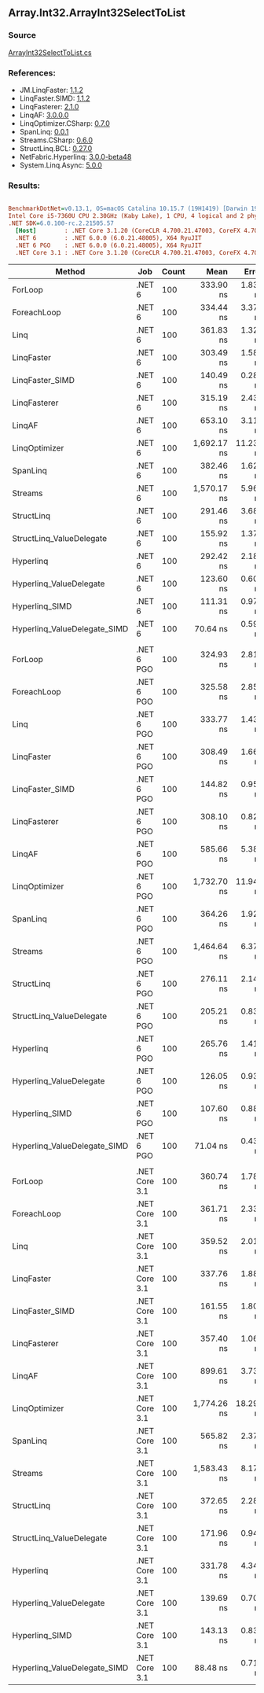 ﻿## Array.Int32.ArrayInt32SelectToList

### Source
[ArrayInt32SelectToList.cs](../LinqBenchmarks/Array/Int32/ArrayInt32SelectToList.cs)

### References:
- JM.LinqFaster: [1.1.2](https://www.nuget.org/packages/JM.LinqFaster/1.1.2)
- LinqFaster.SIMD: [1.1.2](https://www.nuget.org/packages/LinqFaster.SIMD/1.0.3)
- LinqFasterer: [2.1.0](https://www.nuget.org/packages/LinqFasterer/2.1.0)
- LinqAF: [3.0.0.0](https://www.nuget.org/packages/LinqAF/3.0.0.0)
- LinqOptimizer.CSharp: [0.7.0](https://www.nuget.org/packages/LinqOptimizer.CSharp/0.7.0)
- SpanLinq: [0.0.1](https://www.nuget.org/packages/SpanLinq/0.0.1)
- Streams.CSharp: [0.6.0](https://www.nuget.org/packages/Streams.CSharp/0.6.0)
- StructLinq.BCL: [0.27.0](https://www.nuget.org/packages/StructLinq/0.27.0)
- NetFabric.Hyperlinq: [3.0.0-beta48](https://www.nuget.org/packages/NetFabric.Hyperlinq/3.0.0-beta48)
- System.Linq.Async: [5.0.0](https://www.nuget.org/packages/System.Linq.Async/5.0.0)

### Results:
``` ini

BenchmarkDotNet=v0.13.1, OS=macOS Catalina 10.15.7 (19H1419) [Darwin 19.6.0]
Intel Core i5-7360U CPU 2.30GHz (Kaby Lake), 1 CPU, 4 logical and 2 physical cores
.NET SDK=6.0.100-rc.2.21505.57
  [Host]        : .NET Core 3.1.20 (CoreCLR 4.700.21.47003, CoreFX 4.700.21.47101), X64 RyuJIT
  .NET 6        : .NET 6.0.0 (6.0.21.48005), X64 RyuJIT
  .NET 6 PGO    : .NET 6.0.0 (6.0.21.48005), X64 RyuJIT
  .NET Core 3.1 : .NET Core 3.1.20 (CoreCLR 4.700.21.47003, CoreFX 4.700.21.47101), X64 RyuJIT


```
|                       Method |           Job | Count |        Mean |     Error |    StdDev |        Ratio | RatioSD |  Gen 0 | Allocated |
|----------------------------- |-------------- |------ |------------:|----------:|----------:|-------------:|--------:|-------:|----------:|
|                      ForLoop |        .NET 6 |   100 |   333.90 ns |  1.832 ns |  1.713 ns |     baseline |         | 0.5660 |   1,184 B |
|                  ForeachLoop |        .NET 6 |   100 |   334.44 ns |  3.378 ns |  2.820 ns | 1.00x slower |   0.01x | 0.5660 |   1,184 B |
|                         Linq |        .NET 6 |   100 |   361.83 ns |  1.325 ns |  1.240 ns | 1.08x slower |   0.01x | 0.2408 |     504 B |
|                   LinqFaster |        .NET 6 |   100 |   303.49 ns |  1.586 ns |  1.484 ns | 1.10x faster |   0.01x | 0.4206 |     880 B |
|              LinqFaster_SIMD |        .NET 6 |   100 |   140.49 ns |  0.286 ns |  0.223 ns | 2.38x faster |   0.02x | 0.4208 |     880 B |
|                 LinqFasterer |        .NET 6 |   100 |   315.19 ns |  2.437 ns |  2.280 ns | 1.06x faster |   0.01x | 0.4206 |     880 B |
|                       LinqAF |        .NET 6 |   100 |   653.10 ns |  3.119 ns |  2.917 ns | 1.96x slower |   0.01x | 0.5655 |   1,184 B |
|                LinqOptimizer |        .NET 6 |   100 | 1,692.17 ns | 11.231 ns | 10.505 ns | 5.07x slower |   0.04x | 4.4365 |   9,290 B |
|                     SpanLinq |        .NET 6 |   100 |   382.46 ns |  1.624 ns |  1.439 ns | 1.14x slower |   0.01x | 0.2179 |     456 B |
|                      Streams |        .NET 6 |   100 | 1,570.17 ns |  5.960 ns |  5.575 ns | 4.70x slower |   0.03x | 0.7534 |   1,576 B |
|                   StructLinq |        .NET 6 |   100 |   291.46 ns |  3.689 ns |  3.270 ns | 1.15x faster |   0.01x | 0.2484 |     520 B |
|     StructLinq_ValueDelegate |        .NET 6 |   100 |   155.92 ns |  1.371 ns |  1.215 ns | 2.14x faster |   0.02x | 0.2370 |     496 B |
|                    Hyperlinq |        .NET 6 |   100 |   292.42 ns |  2.184 ns |  2.043 ns | 1.14x faster |   0.01x | 0.2179 |     456 B |
|      Hyperlinq_ValueDelegate |        .NET 6 |   100 |   123.60 ns |  0.606 ns |  0.537 ns | 2.70x faster |   0.02x | 0.2179 |     456 B |
|               Hyperlinq_SIMD |        .NET 6 |   100 |   111.31 ns |  0.973 ns |  0.862 ns | 3.00x faster |   0.02x | 0.2180 |     456 B |
| Hyperlinq_ValueDelegate_SIMD |        .NET 6 |   100 |    70.64 ns |  0.596 ns |  0.558 ns | 4.73x faster |   0.05x | 0.2180 |     456 B |
|                              |               |       |             |           |           |              |         |        |           |
|                      ForLoop |    .NET 6 PGO |   100 |   324.93 ns |  2.813 ns |  2.631 ns |     baseline |         | 0.5660 |   1,184 B |
|                  ForeachLoop |    .NET 6 PGO |   100 |   325.58 ns |  2.850 ns |  2.666 ns | 1.00x slower |   0.01x | 0.5660 |   1,184 B |
|                         Linq |    .NET 6 PGO |   100 |   333.77 ns |  1.439 ns |  1.346 ns | 1.03x slower |   0.01x | 0.2408 |     504 B |
|                   LinqFaster |    .NET 6 PGO |   100 |   308.49 ns |  1.661 ns |  1.554 ns | 1.05x faster |   0.01x | 0.4206 |     880 B |
|              LinqFaster_SIMD |    .NET 6 PGO |   100 |   144.82 ns |  0.955 ns |  0.847 ns | 2.24x faster |   0.02x | 0.4208 |     880 B |
|                 LinqFasterer |    .NET 6 PGO |   100 |   308.10 ns |  0.826 ns |  0.645 ns | 1.05x faster |   0.01x | 0.4206 |     880 B |
|                       LinqAF |    .NET 6 PGO |   100 |   585.66 ns |  5.383 ns |  5.035 ns | 1.80x slower |   0.02x | 0.5655 |   1,184 B |
|                LinqOptimizer |    .NET 6 PGO |   100 | 1,732.70 ns | 11.946 ns | 10.590 ns | 5.34x slower |   0.06x | 4.4365 |   9,290 B |
|                     SpanLinq |    .NET 6 PGO |   100 |   364.26 ns |  1.920 ns |  1.796 ns | 1.12x slower |   0.01x | 0.2179 |     456 B |
|                      Streams |    .NET 6 PGO |   100 | 1,464.64 ns |  6.371 ns |  5.648 ns | 4.51x slower |   0.04x | 0.7534 |   1,576 B |
|                   StructLinq |    .NET 6 PGO |   100 |   276.11 ns |  2.141 ns |  2.003 ns | 1.18x faster |   0.01x | 0.2484 |     520 B |
|     StructLinq_ValueDelegate |    .NET 6 PGO |   100 |   205.21 ns |  0.839 ns |  0.743 ns | 1.58x faster |   0.02x | 0.2370 |     496 B |
|                    Hyperlinq |    .NET 6 PGO |   100 |   265.76 ns |  1.416 ns |  1.255 ns | 1.22x faster |   0.01x | 0.2179 |     456 B |
|      Hyperlinq_ValueDelegate |    .NET 6 PGO |   100 |   126.05 ns |  0.936 ns |  0.875 ns | 2.58x faster |   0.03x | 0.2179 |     456 B |
|               Hyperlinq_SIMD |    .NET 6 PGO |   100 |   107.60 ns |  0.887 ns |  0.786 ns | 3.02x faster |   0.03x | 0.2180 |     456 B |
| Hyperlinq_ValueDelegate_SIMD |    .NET 6 PGO |   100 |    71.04 ns |  0.433 ns |  0.384 ns | 4.57x faster |   0.05x | 0.2180 |     456 B |
|                              |               |       |             |           |           |              |         |        |           |
|                      ForLoop | .NET Core 3.1 |   100 |   360.74 ns |  1.780 ns |  1.665 ns |     baseline |         | 0.5660 |   1,184 B |
|                  ForeachLoop | .NET Core 3.1 |   100 |   361.71 ns |  2.337 ns |  2.186 ns | 1.00x slower |   0.01x | 0.5660 |   1,184 B |
|                         Linq | .NET Core 3.1 |   100 |   359.52 ns |  2.016 ns |  1.886 ns | 1.00x faster |   0.00x | 0.2408 |     504 B |
|                   LinqFaster | .NET Core 3.1 |   100 |   337.76 ns |  1.888 ns |  1.674 ns | 1.07x faster |   0.01x | 0.4206 |     880 B |
|              LinqFaster_SIMD | .NET Core 3.1 |   100 |   161.55 ns |  1.807 ns |  1.601 ns | 2.23x faster |   0.03x | 0.4208 |     880 B |
|                 LinqFasterer | .NET Core 3.1 |   100 |   357.40 ns |  1.061 ns |  0.886 ns | 1.01x faster |   0.00x | 0.4206 |     880 B |
|                       LinqAF | .NET Core 3.1 |   100 |   899.61 ns |  3.734 ns |  3.492 ns | 2.49x slower |   0.01x | 0.5655 |   1,184 B |
|                LinqOptimizer | .NET Core 3.1 |   100 | 1,774.26 ns | 18.292 ns | 17.110 ns | 4.92x slower |   0.06x | 4.4537 |   9,320 B |
|                     SpanLinq | .NET Core 3.1 |   100 |   565.82 ns |  2.370 ns |  2.101 ns | 1.57x slower |   0.01x | 0.2174 |     456 B |
|                      Streams | .NET Core 3.1 |   100 | 1,583.43 ns |  8.177 ns |  7.249 ns | 4.39x slower |   0.02x | 0.7534 |   1,576 B |
|                   StructLinq | .NET Core 3.1 |   100 |   372.65 ns |  2.282 ns |  2.134 ns | 1.03x slower |   0.01x | 0.2484 |     520 B |
|     StructLinq_ValueDelegate | .NET Core 3.1 |   100 |   171.96 ns |  0.945 ns |  0.838 ns | 2.10x faster |   0.01x | 0.2370 |     496 B |
|                    Hyperlinq | .NET Core 3.1 |   100 |   331.78 ns |  4.340 ns |  4.059 ns | 1.09x faster |   0.01x | 0.2179 |     456 B |
|      Hyperlinq_ValueDelegate | .NET Core 3.1 |   100 |   139.69 ns |  0.701 ns |  0.656 ns | 2.58x faster |   0.02x | 0.2179 |     456 B |
|               Hyperlinq_SIMD | .NET Core 3.1 |   100 |   143.13 ns |  0.832 ns |  0.778 ns | 2.52x faster |   0.02x | 0.2179 |     456 B |
| Hyperlinq_ValueDelegate_SIMD | .NET Core 3.1 |   100 |    88.48 ns |  0.711 ns |  0.665 ns | 4.08x faster |   0.04x | 0.2180 |     456 B |
